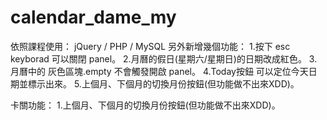 # calendar_dame_my
依照課程使用：
jQuery / PHP / MySQL
另外新增幾個功能：
1.按下 esc keyborad 可以關閉 panel。
2.月曆的假日(星期六/星期日)的日期改成紅色。
3.月曆中的 灰色區塊.empty 不會觸發開啟 panel。
4.Today按鈕 可以定位今天日期並標示出來。
5.上個月、下個月的切換月份按鈕(但功能做不出來XDD)。

卡關功能：
1.上個月、下個月的切換月份按鈕(但功能做不出來XDD)。

